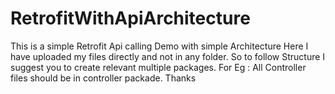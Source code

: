 # RetrofitWithApiArchitecture
This is a simple Retrofit Api calling Demo with simple Architecture
Here I have uploaded my files directly and not in any folder.
So to follow Structure I suggest you to create relevant multiple packages.
For Eg : All Controller files should be in controller packade.
Thanks
